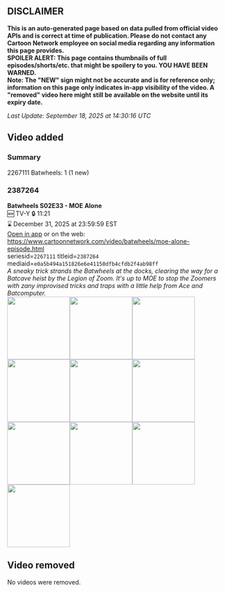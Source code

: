 ## DISCLAIMER
**This is an auto-generated page based on data pulled from official video APIs and is correct at time of publication. Please do not contact any Cartoon Network employee on social media regarding any information this page provides.**  
**SPOILER ALERT: This page contains thumbnails of full episodes/shorts/etc. that might be spoilery to you. YOU HAVE BEEN WARNED.**  
**Note: The "NEW" sign might not be accurate and is for reference only; information on this page only indicates in-app visibility of the video. A "removed" video here might still be available on the website until its expiry date.**  

_Last Update: September 18, 2025 at 14:30:16 UTC_
## Video added
### Summary
2267111 Batwheels: 1 (1 new)  
### 2387264
**Batwheels S02E33 - MOE Alone**  
🆕 TV-Y 🔒 11:21  
⌛ December 31, 2025 at 23:59:59 EST  
[Open in app](https://cnvideo.sercomkc.org/redirector.html?type=cnapp&seriesid=1000000000093702&titleid=2387264&mediaid=e0a5b494a151826e6e41150dfb4cfdb2f4ab98ff) or on the web: https://www.cartoonnetwork.com/video/batwheels/moe-alone-episode.html  
seriesid=`2267111` titleid=`2387264` mediaid=`e0a5b494a151826e6e41150dfb4cfdb2f4ab98ff`  
_A sneaky trick strands the Batwheels at the docks, clearing the way for a Batcave heist by the Legion of Zoom. It's up to MOE to stop the Zoomers with zany improvised tricks and traps with a little help from Ace and Batcomputer._  
<a href="https://s3.amazonaws.com/cartoonorchestrator/2387264_001_1280x720.jpg"><img src="https://s3.amazonaws.com/cartoonorchestrator/2387264_001_640x360.jpg" height="144px" /></a><a href="https://s3.amazonaws.com/cartoonorchestrator/2387264_002_1280x720.jpg"><img src="https://s3.amazonaws.com/cartoonorchestrator/2387264_002_640x360.jpg" height="144px" /></a><a href="https://s3.amazonaws.com/cartoonorchestrator/2387264_003_1280x720.jpg"><img src="https://s3.amazonaws.com/cartoonorchestrator/2387264_003_640x360.jpg" height="144px" /></a><a href="https://s3.amazonaws.com/cartoonorchestrator/2387264_004_1280x720.jpg"><img src="https://s3.amazonaws.com/cartoonorchestrator/2387264_004_640x360.jpg" height="144px" /></a><a href="https://s3.amazonaws.com/cartoonorchestrator/2387264_005_1280x720.jpg"><img src="https://s3.amazonaws.com/cartoonorchestrator/2387264_005_640x360.jpg" height="144px" /></a><a href="https://s3.amazonaws.com/cartoonorchestrator/2387264_006_1280x720.jpg"><img src="https://s3.amazonaws.com/cartoonorchestrator/2387264_006_640x360.jpg" height="144px" /></a><a href="https://s3.amazonaws.com/cartoonorchestrator/2387264_007_1280x720.jpg"><img src="https://s3.amazonaws.com/cartoonorchestrator/2387264_007_640x360.jpg" height="144px" /></a><a href="https://s3.amazonaws.com/cartoonorchestrator/2387264_008_1280x720.jpg"><img src="https://s3.amazonaws.com/cartoonorchestrator/2387264_008_640x360.jpg" height="144px" /></a><a href="https://s3.amazonaws.com/cartoonorchestrator/2387264_009_1280x720.jpg"><img src="https://s3.amazonaws.com/cartoonorchestrator/2387264_009_640x360.jpg" height="144px" /></a><a href="https://s3.amazonaws.com/cartoonorchestrator/2387264_010_1280x720.jpg"><img src="https://s3.amazonaws.com/cartoonorchestrator/2387264_010_640x360.jpg" height="144px" /></a>
## Video removed
No videos were removed.  
